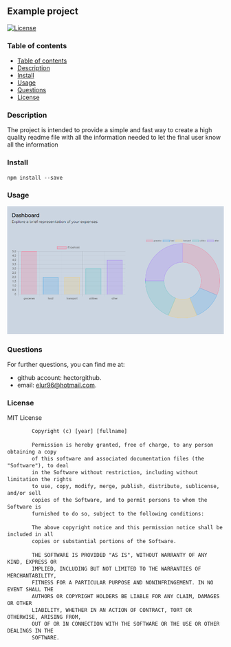 ## Example project

[![License](https://img.shields.io/badge/License-MIT-yellow.svg)](https://opensource.org/licenses/MIT)

### Table of contents

- [Table of contents](#table-of-contents)
- [Description](#description)
- [Install](#install)
- [Usage](#usage)
- [Questions](#questions)
- [License](#license)

### Description


The project is intended to provide a simple and fast way to create a high quality readme file with all the information needed to let the final user know all the information


### Install


    npm install --save


### Usage


![link](./Assets/wolfinance.png)


### Questions


For further questions, you can find me at:
- github account: hectorgithub.
- email: elur96@hotmail.com.


### License

MIT License

            Copyright (c) [year] [fullname]
            
            Permission is hereby granted, free of charge, to any person obtaining a copy
            of this software and associated documentation files (the "Software"), to deal
            in the Software without restriction, including without limitation the rights
            to use, copy, modify, merge, publish, distribute, sublicense, and/or sell
            copies of the Software, and to permit persons to whom the Software is
            furnished to do so, subject to the following conditions:
            
            The above copyright notice and this permission notice shall be included in all
            copies or substantial portions of the Software.
            
            THE SOFTWARE IS PROVIDED "AS IS", WITHOUT WARRANTY OF ANY KIND, EXPRESS OR
            IMPLIED, INCLUDING BUT NOT LIMITED TO THE WARRANTIES OF MERCHANTABILITY,
            FITNESS FOR A PARTICULAR PURPOSE AND NONINFRINGEMENT. IN NO EVENT SHALL THE
            AUTHORS OR COPYRIGHT HOLDERS BE LIABLE FOR ANY CLAIM, DAMAGES OR OTHER
            LIABILITY, WHETHER IN AN ACTION OF CONTRACT, TORT OR OTHERWISE, ARISING FROM,
            OUT OF OR IN CONNECTION WITH THE SOFTWARE OR THE USE OR OTHER DEALINGS IN THE
            SOFTWARE.
